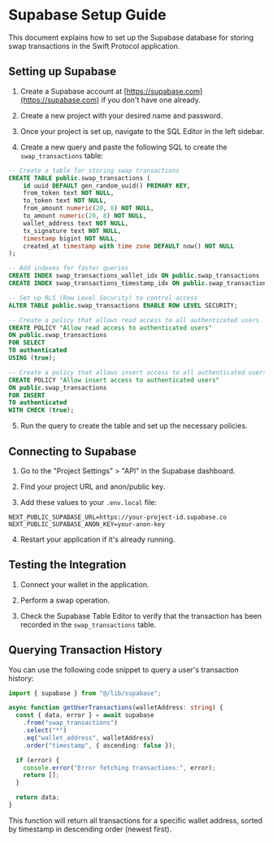 # Supabase Setup Guide

This document explains how to set up the Supabase database for storing swap transactions in the Swift Protocol application.

## Setting up Supabase

1. Create a Supabase account at [https://supabase.com](https://supabase.com) if you don't have one already.

2. Create a new project with your desired name and password.

3. Once your project is set up, navigate to the SQL Editor in the left sidebar.

4. Create a new query and paste the following SQL to create the `swap_transactions` table:

```sql
-- Create a table for storing swap transactions
CREATE TABLE public.swap_transactions (
    id uuid DEFAULT gen_random_uuid() PRIMARY KEY,
    from_token text NOT NULL,
    to_token text NOT NULL,
    from_amount numeric(20, 8) NOT NULL,
    to_amount numeric(20, 8) NOT NULL,
    wallet_address text NOT NULL,
    tx_signature text NOT NULL,
    timestamp bigint NOT NULL,
    created_at timestamp with time zone DEFAULT now() NOT NULL
);

-- Add indexes for faster queries
CREATE INDEX swap_transactions_wallet_idx ON public.swap_transactions (wallet_address);
CREATE INDEX swap_transactions_timestamp_idx ON public.swap_transactions (timestamp);

-- Set up RLS (Row Level Security) to control access
ALTER TABLE public.swap_transactions ENABLE ROW LEVEL SECURITY;

-- Create a policy that allows read access to all authenticated users
CREATE POLICY "Allow read access to authenticated users"
ON public.swap_transactions
FOR SELECT
TO authenticated
USING (true);

-- Create a policy that allows insert access to all authenticated users
CREATE POLICY "Allow insert access to authenticated users"
ON public.swap_transactions
FOR INSERT
TO authenticated
WITH CHECK (true);
```

5. Run the query to create the table and set up the necessary policies.

## Connecting to Supabase

1. Go to the "Project Settings" > "API" in the Supabase dashboard.

2. Find your project URL and anon/public key.

3. Add these values to your `.env.local` file:

```
NEXT_PUBLIC_SUPABASE_URL=https://your-project-id.supabase.co
NEXT_PUBLIC_SUPABASE_ANON_KEY=your-anon-key
```

4. Restart your application if it's already running.

## Testing the Integration

1. Connect your wallet in the application.

2. Perform a swap operation.

3. Check the Supabase Table Editor to verify that the transaction has been recorded in the `swap_transactions` table.

## Querying Transaction History

You can use the following code snippet to query a user's transaction history:

```typescript
import { supabase } from "@/lib/supabase";

async function getUserTransactions(walletAddress: string) {
  const { data, error } = await supabase
    .from("swap_transactions")
    .select("*")
    .eq("wallet_address", walletAddress)
    .order("timestamp", { ascending: false });

  if (error) {
    console.error("Error fetching transactions:", error);
    return [];
  }

  return data;
}
```

This function will return all transactions for a specific wallet address, sorted by timestamp in descending order (newest first).
